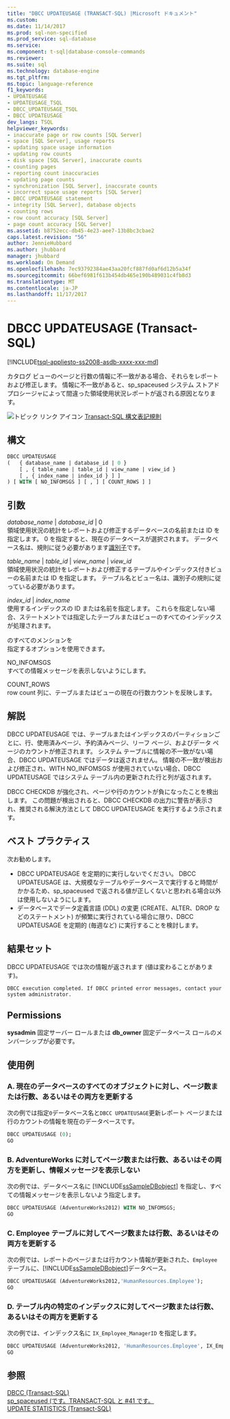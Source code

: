 ```yaml
---
title: "DBCC UPDATEUSAGE (TRANSACT-SQL) |Microsoft ドキュメント"
ms.custom: 
ms.date: 11/14/2017
ms.prod: sql-non-specified
ms.prod_service: sql-database
ms.service: 
ms.component: t-sql|database-console-commands
ms.reviewer: 
ms.suite: sql
ms.technology: database-engine
ms.tgt_pltfrm: 
ms.topic: language-reference
f1_keywords:
- UPDATEUSAGE
- UPDATEUSAGE_TSQL
- DBCC_UPDATEUSAGE_TSQL
- DBCC UPDATEUSAGE
dev_langs: TSQL
helpviewer_keywords:
- inaccurate page or row counts [SQL Server]
- space [SQL Server], usage reports
- updating space usage information
- updating row counts
- disk space [SQL Server], inaccurate counts
- counting pages
- reporting count inaccuracies
- updating page counts
- synchronization [SQL Server], inaccurate counts
- incorrect space usage reports [SQL Server]
- DBCC UPDATEUSAGE statement
- integrity [SQL Server], database objects
- counting rows
- row count accuracy [SQL Server]
- page count accuracy [SQL Server]
ms.assetid: b8752ecc-db45-4e23-aee7-13b8bc3cbae2
caps.latest.revision: "56"
author: JennieHubbard
ms.author: jhubbard
manager: jhubbard
ms.workload: On Demand
ms.openlocfilehash: 7ec93792384ae43aa20fcf887fd0af6d12b5a34f
ms.sourcegitcommit: 66bef6981f613b454db465e190b489031c4fb8d3
ms.translationtype: MT
ms.contentlocale: ja-JP
ms.lasthandoff: 11/17/2017
---
```

# <a name="dbcc-updateusage-transact-sql"></a>DBCC UPDATEUSAGE (Transact-SQL)
[!INCLUDE[tsql-appliesto-ss2008-asdb-xxxx-xxx-md](../../includes/tsql-appliesto-ss2008-asdb-xxxx-xxx-md.md)]

カタログ ビューのページと行数の情報に不一致がある場合、それらをレポートおよび修正します。 情報に不一致があると、sp_spaceused システム ストアド プロシージャによって間違った領域使用状況レポートが返される原因となります。
  
![トピック リンク アイコン](../../database-engine/configure-windows/media/topic-link.gif "トピック リンク アイコン") [Transact-SQL 構文表記規則](../../t-sql/language-elements/transact-sql-syntax-conventions-transact-sql.md)
  
## <a name="syntax"></a>構文  
  
```sql
DBCC UPDATEUSAGE   
(   { database_name | database_id | 0 }   
    [ , { table_name | table_id | view_name | view_id }   
    [ , { index_name | index_id } ] ]   
) [ WITH [ NO_INFOMSGS ] [ , ] [ COUNT_ROWS ] ]   
```  
  
## <a name="arguments"></a>引数  
*database_name* | *database_id* | 0  
領域使用状況の統計をレポートおよび修正するデータベースの名前または ID を指定します。 0 を指定すると、現在のデータベースが選択されます。 データベース名は、規則に従う必要があります[識別子](../../relational-databases/databases/database-identifiers.md)です。  
  
*table_name* | *table_id* | *view_name* | *view_id*  
領域使用状況の統計をレポートおよび修正するテーブルやインデックス付きビューの名前または ID を指定します。 テーブル名とビュー名は、識別子の規則に従っている必要があります。  
  
*index_id* | *index_name*  
使用するインデックスの ID または名前を指定します。 これらを指定しない場合、ステートメントでは指定したテーブルまたはビューのすべてのインデックスが処理されます。  
  
のすべてのメンションを  
指定するオプションを使用できます。  
  
NO_INFOMSGS  
すべての情報メッセージを表示しないようにします。  
  
COUNT_ROWS  
row count 列に、テーブルまたはビューの現在の行数カウントを反映します。  
  
## <a name="remarks"></a>解説  
DBCC UPDATEUSAGE では、テーブルまたはインデックスのパーティションごとに、行、使用済みページ、予約済みページ、リーフ ページ、およびデータ ページのカウントが修正されます。 システム テーブルに情報の不一致がない場合、DBCC UPDATEUSAGE ではデータは返されません。 情報の不一致が検出および修正され、WITH NO_INFOMSGS が使用されていない場合、DBCC UPDATEUSAGE ではシステム テーブル内の更新された行と列が返されます。
  
DBCC CHECKDB が強化され、ページや行のカウントが負になったことを検出します。 この問題が検出されると、DBCC CHECKDB の出力に警告が表示され、推奨される解決方法として DBCC UPDATEUSAGE を実行するよう示されます。
  
## <a name="best-practices"></a>ベスト プラクティス  
次お勧めします。
-   DBCC UPDATEUSAGE を定期的に実行しないでください。 DBCC UPDATEUSAGE は、大規模なテーブルやデータベースで実行すると時間がかかるため、sp_spaceused で返される値が正しくないと思われる場合以外は使用しないようにします。
-   データベースでデータ定義言語 (DDL) の変更 (CREATE、ALTER、DROP などのステートメント) が頻繁に実行されている場合に限り、DBCC UPDATEUSAGE を定期的 (毎週など) に実行することを検討します。  
  
## <a name="result-sets"></a>結果セット  
DBCC UPDATEUSAGE では次の情報が返されます (値は変わることがあります)。
  
`DBCC execution completed. If DBCC printed error messages, contact your system administrator.`
  
## <a name="permissions"></a>Permissions  
**sysadmin** 固定サーバー ロールまたは **db_owner** 固定データベース ロールのメンバーシップが必要です。
  
## <a name="examples"></a>使用例  
  
### <a name="a-updating-page-or-row-counts-or-both-for-all-objects-in-the-current-database"></a>A. 現在のデータベースのすべてのオブジェクトに対し、ページ数または行数、あるいはその両方を更新する  
次の例では指定`0`データベース名と`DBCC UPDATEUSAGE`更新レポート ページまたは行のカウントの情報を現在のデータベースです。
  
```sql
DBCC UPDATEUSAGE (0);  
GO  
```  
  
### <a name="b-updating-page-or-row-counts-or-both-for-adventureworks-and-suppressing-informational-messages"></a>B. AdventureWorks に対してページ数または行数、あるいはその両方を更新し、情報メッセージを表示しない  
次の例では、データベース名に [!INCLUDE[ssSampleDBobject](../../includes/sssampledbobject-md.md)] を指定し、すべての情報メッセージを表示しないよう指定します。
  
```sql
DBCC UPDATEUSAGE (AdventureWorks2012) WITH NO_INFOMSGS;   
GO  
```  
  
### <a name="c-updating-page-or-row-counts-or-both-for-the-employee-table"></a>C. Employee テーブルに対してページ数または行数、あるいはその両方を更新する  
次の例では、レポートのページまたは行カウント情報が更新された、`Employee`テーブルに、[!INCLUDE[ssSampleDBobject](../../includes/sssampledbobject-md.md)]データベース。
  
```sql
DBCC UPDATEUSAGE (AdventureWorks2012,'HumanResources.Employee');  
GO  
```  
  
### <a name="d-updating-page-or-row-counts-or-both-for-a-specific-index-in-a-table"></a>D. テーブル内の特定のインデックスに対してページ数または行数、あるいはその両方を更新する  
 次の例では、インデックス名に `IX_Employee_ManagerID` を指定します。  
  
```sql
DBCC UPDATEUSAGE (AdventureWorks2012, 'HumanResources.Employee', IX_Employee_OrganizationLevel_OrganizationNode);  
GO  
```  
  
## <a name="see-also"></a>参照  
[DBCC &#40;Transact-SQL&#41;](../../t-sql/database-console-commands/dbcc-transact-sql.md)  
[sp_spaceused &#40;です。TRANSACT-SQL と #41 です。](../../relational-databases/system-stored-procedures/sp-spaceused-transact-sql.md)  
[UPDATE STATISTICS &#40;Transact-SQL&#41;](../../t-sql/statements/update-statistics-transact-sql.md)
  
  
